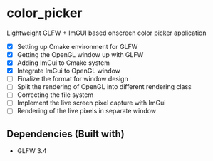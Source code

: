 # color_picker
Lightweight GLFW + ImGUI based onscreen color picker application

- [X] Setting up Cmake environment for GLFW  
- [X] Getting the OpenGL window up with GLFW  
- [X] Adding ImGui to Cmake system  
- [X] Integrate ImGui to OpenGL window  
- [ ] Finalize the format for window design  
- [ ] Split the rendering of OpenGL into different rendering class
- [ ] Correcting the file system
- [ ] Implement the live screen pixel capture with ImGui  
- [ ] Rendering of the live pixels in separate window  

## Dependencies (Built with)  
-   GLFW 3.4